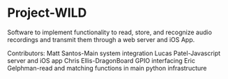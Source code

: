 # Project-WILD
Software to implement functionality to read, store, and recognize audio recordings and transmit them through a web server 
and iOS App.

Contributors:
Matt Santos-Main system integration 
Lucas Patel-Javascript server and iOS app 
Chris Ellis-DragonBoard GPIO interfacing
Eric Gelphman-read and matching functions in main python infrastructure
